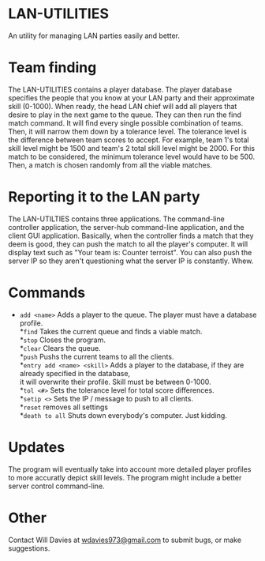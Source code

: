 # LAN-UTILITIES
An utility for managing LAN parties easily and better.

# Team finding
The LAN-UTILITIES contains a player database. The player database specifies the people that you know at your LAN party
and their approximate skill (0-1000). When ready, the head LAN chief will add all players that desire to play in the next
game to the queue. They can then run the find match command. It will find every single possible combination of teams.
Then, it will narrow them down by a tolerance level. The tolerance level is the difference between team scores to accept. For
example, team 1's total skill level might be 1500  and team's 2 total skill level might be 2000. For this match to be considered,
the minimum tolerance level would have to be 500. Then, a match is chosen randomly from all the viable matches.

# Reporting it to the LAN party
The LAN-UTILTIES contains three applications. The command-line controller application, the server-hub command-line application, and the
client GUI application. Basically, when the controller finds a match that they deem is good, they can push the match to all the 
player's computer. It will display text such as "Your team is: Counter terroist". You can also push the server IP so they aren't
questioning what the server IP is constantly. Whew.

# Commands
* ```add <name>``` Adds a player to the queue. The player must have a database profile.  
*```find``` Takes the current queue and finds a viable match.  
*```stop``` Closes the program.  
*```clear``` Clears the queue.  
*```push``` Pushs the current teams to all the clients.  
*```entry add <name> <skill>``` Adds a player to the database, if they are already specified in the database,   
it will overwrite their profile. Skill must be between 0-1000.  
*```tol <#>``` Sets the tolerance level for total score differences.  
*```setip <>``` Sets the IP / message to push to all clients.  
*```reset``` removes all settings  
*```death to all``` Shuts down everybody's computer. Just kidding.  

# Updates
The program will eventually take into account more detailed player profiles to more accuratly depict skill levels.
The program might include a better server control command-line.

# Other
Contact Will Davies at wdavies973@gmail.com to submit bugs, or make suggestions.
